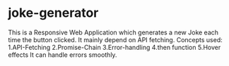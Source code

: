 # joke-generator
This is a Responsive Web Application which generates a new Joke each time the button clicked. It mainly depend on API fetching.
Concepts used:
  1.API-Fetching
  2.Promise-Chain
  3.Error-handling
  4.then function
  5.Hover effects
 It can handle errors smoothly. 
